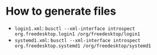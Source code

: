 # How to generate files

* `login1.xml`: `busctl --xml-interface introspect org.freedesktop.login1 /org/freedesktop/login1`
* `systemd1.xml`: `busctl --xml-interface introspect org.freedesktop.systemd1 /org/freedesktop/systemd1`
